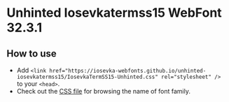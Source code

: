 # Unhinted Iosevkatermss15 WebFont 32.3.1

## How to use

- Add `<link href="https://iosevka-webfonts.github.io/unhinted-iosevkatermss15/IosevkaTermSS15-Unhinted.css" rel="stylesheet" />` to your `<head>`.
- Check out the [CSS file](./IosevkaTermSS15-Unhinted.css) for browsing the name of font family.
